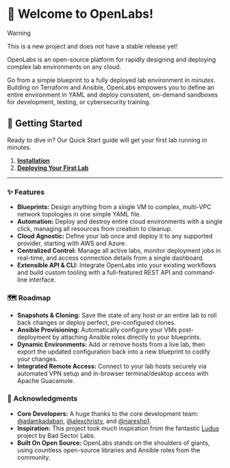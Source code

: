 # 🔬 Welcome to OpenLabs!

> [!WARNING]
> This is a new project and does not have a stable release yet!

OpenLabs is an open-source platform for rapidly designing and deploying complex lab environments on any cloud.

Go from a simple blueprint to a fully deployed lab environment in *minutes*. Building on Terraform and Ansible, OpenLabs empowers you to define an entire environment in YAML and deploy consistent, on-demand sandboxes for development, testing, or cybersecurity training.

## 🚀 Getting Started

Ready to dive in? Our Quick Start guide will get your first lab running in minutes.

1.  **[Installation](guides/installation.md)**
2.  **[Deploying Your First Lab](tutorials/quick-start.md)**

---

### ✨ Features

* **Blueprints:** Design anything from a single VM to complex, multi-VPC network topologies in one simple YAML file.
* **Automation:** Deploy and destroy entire cloud environments with a single click, managing all resources from creation to cleanup.
* **Cloud Agnostic:** Define your lab once and deploy it to any supported provider, starting with AWS and Azure.
* **Centralized Control:** Manage all active labs, monitor deployment jobs in real-time, and access connection details from a single dashboard.
* **Extensible API & CLI:** Integrate OpenLabs into your existing workflows and build custom tooling with a full-featured REST API and command-line interface.

### 🗺️ Roadmap

* **Snapshots & Cloning:** Save the state of any host or an entire lab to roll back changes or deploy perfect, pre-configured clones.
* **Ansible Provisioning:** Automatically configure your VMs post-deployment by attaching Ansible roles directly to your blueprints.
* **Dynamic Environments:** Add or remove hosts from a live lab, then export the updated configuration back into a new blueprint to codify your changes.
* **Integrated Remote Access:** Connect to your lab hosts securely via automated VPN setup and in-browser terminal/desktop access with Apache Guacamole.

### 🤝 Acknowledgments

* **Core Developers:** A huge thanks to the core development team: [@adamkadaban](https://github.com/adamkadaban), [@alexchristy](https://github.com/alexchristy), and [@nareshp1](https://github.com/nareshp1).
* **Inspiration:** This project took much inspiration from the fantastic [Ludus](https://gitlab.com/badsectorlabs/ludus) project by Bad Sector Labs.
* **Built On Open Source:** OpenLabs stands on the shoulders of giants, using countless open-source libraries and Ansible roles from the community.
